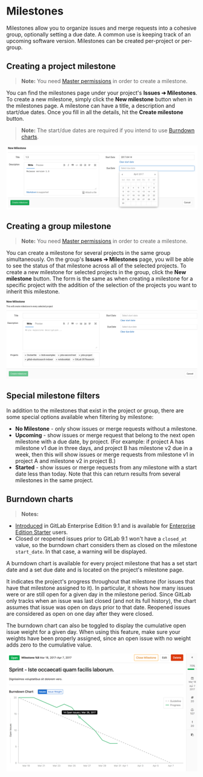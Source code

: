 # Milestones

Milestones allow you to organize issues and merge requests into a cohesive group,
optionally setting a due date. A common use is keeping track of an upcoming
software version. Milestones can be created per-project or per-group.

## Creating a project milestone

>**Note:**
You need [Master permissions](../../permissions.md) in order to create a milestone.

You can find the milestones page under your project's **Issues ➔ Milestones**.
To create a new milestone, simply click the **New milestone** button when in the
milestones page. A milestone can have a title, a description and start/due dates.
Once you fill in all the details, hit the **Create milestone** button.

>**Note:**
The start/due dates are required if you intend to use [Burndown charts](#burndown-charts).

![Creating a milestone](img/milestone_create.png)

## Creating a group milestone

>**Note:**
You need [Master permissions](../../permissions.md) in order to create a milestone.

You can create a milestone for several projects in the same group simultaneously.
On the group's **Issues ➔ Milestones** page, you will be able to see the status
of that milestone across all of the selected projects. To create a new milestone
for selected projects in the group, click the **New milestone** button. The
form is the same as when creating a milestone for a specific project with the
addition of the selection of the projects you want to inherit this milestone.

![Creating a group milestone](img/milestone_group_create.png)

## Special milestone filters

In addition to the milestones that exist in the project or group, there are some
special options available when filtering by milestone:

* **No Milestone** - only show issues or merge requests without a milestone.
* **Upcoming** - show issues or merge request that belong to the next open
  milestone with a due date, by project. (For example: if project A has
  milestone v1 due in three days, and project B has milestone v2 due in a week,
  then this will show issues or merge requests from milestone v1 in project A
  and milestone v2 in project B.)
* **Started** - show issues or merge requests from any milestone with a start
  date less than today. Note that this can return results from several
  milestones in the same project.

## Burndown charts

>**Notes:**
- [Introduced][ee-1540] in GitLab Enterprise Edition 9.1 and is available for
  [Enterprise Edition Starter][ee] users.
- Closed or reopened issues prior to GitLab 9.1 won't have a `closed_at`
  value, so the burndown chart considers them as closed on the milestone
  `start_date`. In that case, a warning will be displayed.

A burndown chart is available for every project milestone that has a set start
date and a set due date and is located on the project's milestone page.

It indicates the project's progress throughout that milestone (for issues that
have that milestone assigned to it). In particular, it shows how many issues
were or are still open for a given day in the milestone period. Since GitLab
only tracks when an issue was last closed (and not its full history), the chart
assumes that issue was open on days prior to that date. Reopened issues are
considered as open on one day after they were closed.

The burndown chart can also be toggled to display the cumulative open issue
weight for a given day. When using this feature, make sure your weights have
been properly assigned, since an open issue with no weight adds zero to the
cumulative value.

![burndown chart](img/burndown_chart.png)

[ee-1540]: https://gitlab.com/gitlab-org/gitlab-ee/merge_requests/1540
[ee]: https://about.gitlab.com/gitlab-ee
